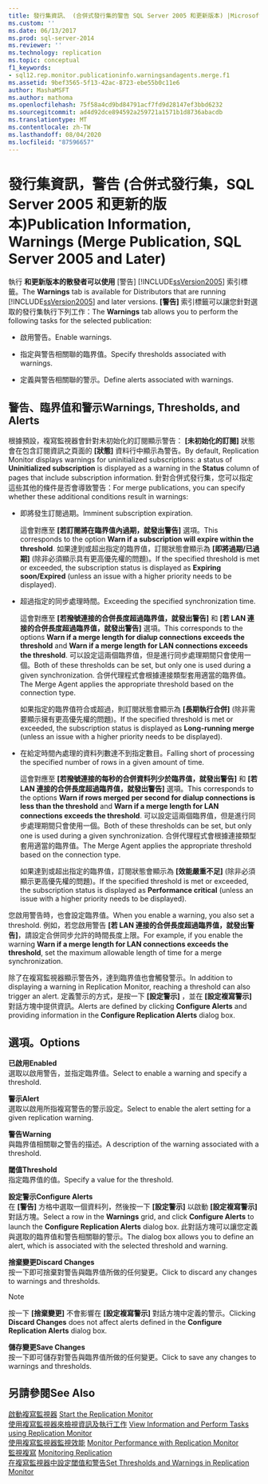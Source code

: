 ```yaml
---
title: 發行集資訊、 (合併式發行集的警告 SQL Server 2005 和更新版本) |Microsoft Docs
ms.custom: ''
ms.date: 06/13/2017
ms.prod: sql-server-2014
ms.reviewer: ''
ms.technology: replication
ms.topic: conceptual
f1_keywords:
- sql12.rep.monitor.publicationinfo.warningsandagents.merge.f1
ms.assetid: 9bef3565-5f13-42ac-8723-ebe55b0c11e6
author: MashaMSFT
ms.author: mathoma
ms.openlocfilehash: 75f58a4cd9bd84791acf7fd9d28147ef3bbd6232
ms.sourcegitcommit: ad4d92dce894592a259721a1571b1d8736abacdb
ms.translationtype: MT
ms.contentlocale: zh-TW
ms.lasthandoff: 08/04/2020
ms.locfileid: "87596657"
---
```

# <a name="publication-information-warnings-merge-publication-sql-server-2005-and-later"></a><span data-ttu-id="d2ffa-102">發行集資訊，警告 (合併式發行集，SQL Server 2005 和更新的版本)</span><span class="sxs-lookup"><span data-stu-id="d2ffa-102">Publication Information, Warnings (Merge Publication, SQL Server 2005 and Later)</span></span>
  <span data-ttu-id="d2ffa-103">執行 **和更新版本的散發者可以使用** [警告] [!INCLUDE[ssVersion2005](../../includes/ssversion2005-md.md)] 索引標籤。</span><span class="sxs-lookup"><span data-stu-id="d2ffa-103">The **Warnings** tab is available for Distributors that are running [!INCLUDE[ssVersion2005](../../includes/ssversion2005-md.md)] and later versions.</span></span> <span data-ttu-id="d2ffa-104">**[警告]** 索引標籤可以讓您針對選取的發行集執行下列工作：</span><span class="sxs-lookup"><span data-stu-id="d2ffa-104">The **Warnings** tab allows you to perform the following tasks for the selected publication:</span></span>  
  
-   <span data-ttu-id="d2ffa-105">啟用警告。</span><span class="sxs-lookup"><span data-stu-id="d2ffa-105">Enable warnings.</span></span>  
  
-   <span data-ttu-id="d2ffa-106">指定與警告相關聯的臨界值。</span><span class="sxs-lookup"><span data-stu-id="d2ffa-106">Specify thresholds associated with warnings.</span></span>  
  
-   <span data-ttu-id="d2ffa-107">定義與警告相關聯的警示。</span><span class="sxs-lookup"><span data-stu-id="d2ffa-107">Define alerts associated with warnings.</span></span>  
  
## <a name="warnings-thresholds-and-alerts"></a><span data-ttu-id="d2ffa-108">警告、臨界值和警示</span><span class="sxs-lookup"><span data-stu-id="d2ffa-108">Warnings, Thresholds, and Alerts</span></span>  
 <span data-ttu-id="d2ffa-109">根據預設，複寫監視器會針對未初始化的訂閱顯示警告： **[未初始化的訂閱]** 狀態會在包含訂閱資訊之頁面的 **[狀態]** 資料行中顯示為警告。</span><span class="sxs-lookup"><span data-stu-id="d2ffa-109">By default, Replication Monitor displays warnings for uninitialized subscriptions: a status of **Uninitialized subscription** is displayed as a warning in the **Status** column of pages that include subscription information.</span></span> <span data-ttu-id="d2ffa-110">針對合併式發行集，您可以指定這些其他的條件是否會導致警告：</span><span class="sxs-lookup"><span data-stu-id="d2ffa-110">For merge publications, you can specify whether these additional conditions result in warnings:</span></span>  
  
-   <span data-ttu-id="d2ffa-111">即將發生訂閱過期。</span><span class="sxs-lookup"><span data-stu-id="d2ffa-111">Imminent subscription expiration.</span></span>  
  
     <span data-ttu-id="d2ffa-112">這會對應至 **[若訂閱將在臨界值內過期，就發出警告]** 選項。</span><span class="sxs-lookup"><span data-stu-id="d2ffa-112">This corresponds to the option **Warn if a subscription will expire within the threshold**.</span></span> <span data-ttu-id="d2ffa-113">如果達到或超出指定的臨界值，訂閱狀態會顯示為 **[即將過期/已過期]** (除非必須顯示具有更高優先權的問題)。</span><span class="sxs-lookup"><span data-stu-id="d2ffa-113">If the specified threshold is met or exceeded, the subscription status is displayed as **Expiring soon/Expired** (unless an issue with a higher priority needs to be displayed).</span></span>  
  
-   <span data-ttu-id="d2ffa-114">超過指定的同步處理時間。</span><span class="sxs-lookup"><span data-stu-id="d2ffa-114">Exceeding the specified synchronization time.</span></span>  
  
     <span data-ttu-id="d2ffa-115">這會對應至 **[若撥號連接的合併長度超過臨界值，就發出警告]** 和 **[若 LAN 連接的合併長度超過臨界值，就發出警告]** 選項。</span><span class="sxs-lookup"><span data-stu-id="d2ffa-115">This corresponds to the options **Warn if a merge length for dialup connections exceeds the threshold** and **Warn if a merge length for LAN connections exceeds the threshold**.</span></span> <span data-ttu-id="d2ffa-116">可以設定這兩個臨界值，但是進行同步處理期間只會使用一個。</span><span class="sxs-lookup"><span data-stu-id="d2ffa-116">Both of these thresholds can be set, but only one is used during a given synchronization.</span></span> <span data-ttu-id="d2ffa-117">合併代理程式會根據連接類型套用適當的臨界值。</span><span class="sxs-lookup"><span data-stu-id="d2ffa-117">The Merge Agent applies the appropriate threshold based on the connection type.</span></span>  
  
     <span data-ttu-id="d2ffa-118">如果指定的臨界值符合或超過，則訂閱狀態會顯示為 **[長期執行合併]** (除非需要顯示擁有更高優先權的問題)。</span><span class="sxs-lookup"><span data-stu-id="d2ffa-118">If the specified threshold is met or exceeded, the subscription status is displayed as **Long-running merge** (unless an issue with a higher priority needs to be displayed).</span></span>  
  
-   <span data-ttu-id="d2ffa-119">在給定時間內處理的資料列數達不到指定數目。</span><span class="sxs-lookup"><span data-stu-id="d2ffa-119">Falling short of processing the specified number of rows in a given amount of time.</span></span>  
  
     <span data-ttu-id="d2ffa-120">這會對應至 **[若撥號連接的每秒的合併資料列少於臨界值，就發出警告]** 和 **[若 LAN 連接的合併長度超過臨界值，就發出警告]** 選項。</span><span class="sxs-lookup"><span data-stu-id="d2ffa-120">This corresponds to the options **Warn if rows merged per second for dialup connections is less than the threshold** and **Warn if a merge length for LAN connections exceeds the threshold**.</span></span> <span data-ttu-id="d2ffa-121">可以設定這兩個臨界值，但是進行同步處理期間只會使用一個。</span><span class="sxs-lookup"><span data-stu-id="d2ffa-121">Both of these thresholds can be set, but only one is used during a given synchronization.</span></span> <span data-ttu-id="d2ffa-122">合併代理程式會根據連接類型套用適當的臨界值。</span><span class="sxs-lookup"><span data-stu-id="d2ffa-122">The Merge Agent applies the appropriate threshold based on the connection type.</span></span>  
  
     <span data-ttu-id="d2ffa-123">如果達到或超出指定的臨界值，訂閱狀態會顯示為 **[效能嚴重不足]** (除非必須顯示更高優先權的問題)。</span><span class="sxs-lookup"><span data-stu-id="d2ffa-123">If the specified threshold is met or exceeded, the subscription status is displayed as **Performance critical** (unless an issue with a higher priority needs to be displayed).</span></span>  
  
 <span data-ttu-id="d2ffa-124">您啟用警告時，也會設定臨界值。</span><span class="sxs-lookup"><span data-stu-id="d2ffa-124">When you enable a warning, you also set a threshold.</span></span> <span data-ttu-id="d2ffa-125">例如，若您啟用警告 **[若 LAN 連接的合併長度超過臨界值，就發出警告]**，請設定合併同步允許的時間長度上限。</span><span class="sxs-lookup"><span data-stu-id="d2ffa-125">For example, if you enable the warning **Warn if a merge length for LAN connections exceeds the threshold**, set the maximum allowable length of time for a merge synchronization.</span></span>  
  
 <span data-ttu-id="d2ffa-126">除了在複寫監視器顯示警告外，達到臨界值也會觸發警示。</span><span class="sxs-lookup"><span data-stu-id="d2ffa-126">In addition to displaying a warning in Replication Monitor, reaching a threshold can also trigger an alert.</span></span> <span data-ttu-id="d2ffa-127">定義警示的方式，是按一下 **[設定警示]** ，並在 **[設定複寫警示]** 對話方塊中提供資訊。</span><span class="sxs-lookup"><span data-stu-id="d2ffa-127">Alerts are defined by clicking **Configure Alerts** and providing information in the **Configure Replication Alerts** dialog box.</span></span>  
  
## <a name="options"></a><span data-ttu-id="d2ffa-128">選項。</span><span class="sxs-lookup"><span data-stu-id="d2ffa-128">Options</span></span>  
 <span data-ttu-id="d2ffa-129">**已啟用**</span><span class="sxs-lookup"><span data-stu-id="d2ffa-129">**Enabled**</span></span>  
 <span data-ttu-id="d2ffa-130">選取以啟用警告，並指定臨界值。</span><span class="sxs-lookup"><span data-stu-id="d2ffa-130">Select to enable a warning and specify a threshold.</span></span>  
  
 <span data-ttu-id="d2ffa-131">**警示**</span><span class="sxs-lookup"><span data-stu-id="d2ffa-131">**Alert**</span></span>  
 <span data-ttu-id="d2ffa-132">選取以啟用所指複寫警告的警示設定。</span><span class="sxs-lookup"><span data-stu-id="d2ffa-132">Select to enable the alert setting for a given replication warning.</span></span>  
  
 <span data-ttu-id="d2ffa-133">**警告**</span><span class="sxs-lookup"><span data-stu-id="d2ffa-133">**Warning**</span></span>  
 <span data-ttu-id="d2ffa-134">與臨界值相關聯之警告的描述。</span><span class="sxs-lookup"><span data-stu-id="d2ffa-134">A description of the warning associated with a threshold.</span></span>  
  
 <span data-ttu-id="d2ffa-135">**閾值**</span><span class="sxs-lookup"><span data-stu-id="d2ffa-135">**Threshold**</span></span>  
 <span data-ttu-id="d2ffa-136">指定臨界值的值。</span><span class="sxs-lookup"><span data-stu-id="d2ffa-136">Specify a value for the threshold.</span></span>  
  
 <span data-ttu-id="d2ffa-137">**設定警示**</span><span class="sxs-lookup"><span data-stu-id="d2ffa-137">**Configure Alerts**</span></span>  
 <span data-ttu-id="d2ffa-138">在 **[警告]** 方格中選取一個資料列，然後按一下 **[設定警示]** 以啟動 **[設定複寫警示]** 對話方塊。</span><span class="sxs-lookup"><span data-stu-id="d2ffa-138">Select a row in the **Warnings** grid, and click **Configure Alerts** to launch the **Configure Replication Alerts** dialog box.</span></span> <span data-ttu-id="d2ffa-139">此對話方塊可以讓您定義與選取的臨界值和警告相關聯的警示。</span><span class="sxs-lookup"><span data-stu-id="d2ffa-139">The dialog box allows you to define an alert, which is associated with the selected threshold and warning.</span></span>  
  
 <span data-ttu-id="d2ffa-140">**捨棄變更**</span><span class="sxs-lookup"><span data-stu-id="d2ffa-140">**Discard Changes**</span></span>  
 <span data-ttu-id="d2ffa-141">按一下即可捨棄對警告與臨界值所做的任何變更。</span><span class="sxs-lookup"><span data-stu-id="d2ffa-141">Click to discard any changes to warnings and thresholds.</span></span>  
  
> [!NOTE]  
>  <span data-ttu-id="d2ffa-142"> 按一下 **[捨棄變更]** 不會影響在 **[設定複寫警示]** 對話方塊中定義的警示。</span><span class="sxs-lookup"><span data-stu-id="d2ffa-142">Clicking **Discard Changes** does not affect alerts defined in the **Configure Replication Alerts** dialog box.</span></span>  
  
 <span data-ttu-id="d2ffa-143">**儲存變更**</span><span class="sxs-lookup"><span data-stu-id="d2ffa-143">**Save Changes**</span></span>  
 <span data-ttu-id="d2ffa-144">按一下即可儲存對警告與臨界值所做的任何變更。</span><span class="sxs-lookup"><span data-stu-id="d2ffa-144">Click to save any changes to warnings and thresholds.</span></span>  
  
## <a name="see-also"></a><span data-ttu-id="d2ffa-145">另請參閱</span><span class="sxs-lookup"><span data-stu-id="d2ffa-145">See Also</span></span>  
 <span data-ttu-id="d2ffa-146">[啟動複寫監視器](monitor/start-the-replication-monitor.md) </span><span class="sxs-lookup"><span data-stu-id="d2ffa-146">[Start the Replication Monitor](monitor/start-the-replication-monitor.md) </span></span>  
 <span data-ttu-id="d2ffa-147">[使用複寫監視器來檢視資訊及執行工作](monitor/view-information-and-perform-tasks-replication-monitor.md) </span><span class="sxs-lookup"><span data-stu-id="d2ffa-147">[View Information and Perform Tasks using Replication Monitor](monitor/view-information-and-perform-tasks-replication-monitor.md) </span></span>  
 <span data-ttu-id="d2ffa-148">[使用複寫監視器監視效能](monitor/monitor-performance-with-replication-monitor.md) </span><span class="sxs-lookup"><span data-stu-id="d2ffa-148">[Monitor Performance with Replication Monitor](monitor/monitor-performance-with-replication-monitor.md) </span></span>  
 <span data-ttu-id="d2ffa-149">[監視複寫](monitoring-replication.md) </span><span class="sxs-lookup"><span data-stu-id="d2ffa-149">[Monitoring Replication](monitoring-replication.md) </span></span>  
 [<span data-ttu-id="d2ffa-150">在複寫監視器中設定閾值和警告</span><span class="sxs-lookup"><span data-stu-id="d2ffa-150">Set Thresholds and Warnings in Replication Monitor</span></span>](monitor/set-thresholds-and-warnings-in-replication-monitor.md)  
  
  
